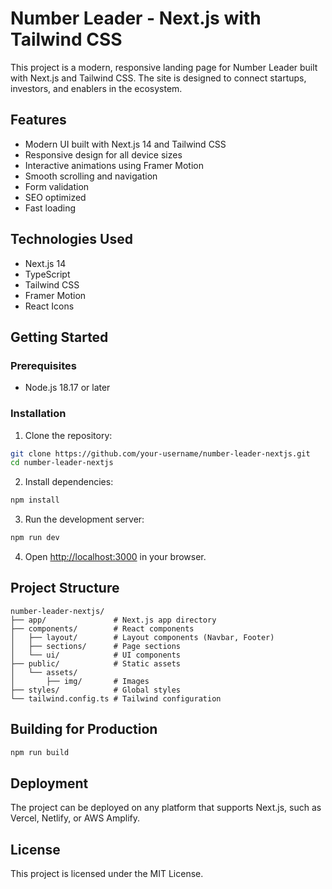 # Number Leader - Next.js with Tailwind CSS

This project is a modern, responsive landing page for Number Leader built with Next.js and Tailwind CSS. The site is designed to connect startups, investors, and enablers in the ecosystem.

## Features

- Modern UI built with Next.js 14 and Tailwind CSS
- Responsive design for all device sizes
- Interactive animations using Framer Motion
- Smooth scrolling and navigation
- Form validation
- SEO optimized
- Fast loading

## Technologies Used

- Next.js 14
- TypeScript
- Tailwind CSS
- Framer Motion
- React Icons

## Getting Started

### Prerequisites

- Node.js 18.17 or later

### Installation

1. Clone the repository:
```bash
git clone https://github.com/your-username/number-leader-nextjs.git
cd number-leader-nextjs
```

2. Install dependencies:
```bash
npm install
```

3. Run the development server:
```bash
npm run dev
```

4. Open [http://localhost:3000](http://localhost:3000) in your browser.

## Project Structure

```
number-leader-nextjs/
├── app/               # Next.js app directory
├── components/        # React components
│   ├── layout/        # Layout components (Navbar, Footer)
│   ├── sections/      # Page sections
│   └── ui/            # UI components
├── public/            # Static assets
│   └── assets/
│       ├── img/       # Images
├── styles/            # Global styles
└── tailwind.config.ts # Tailwind configuration
```

## Building for Production

```bash
npm run build
```

## Deployment

The project can be deployed on any platform that supports Next.js, such as Vercel, Netlify, or AWS Amplify.

## License

This project is licensed under the MIT License.
